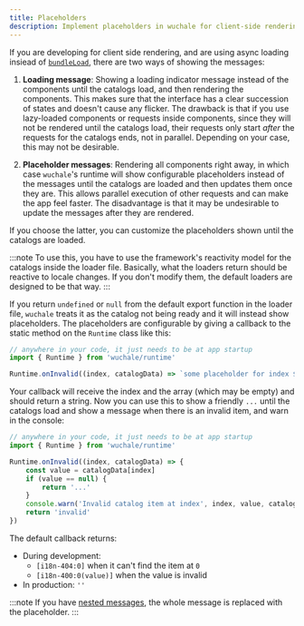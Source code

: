 ```yaml
---
title: Placeholders
description: Implement placeholders in wuchale for client-side rendering - display fallback messages until translation catalogs load, enhancing user experience during async operations.
---
```


If you are developing for client side rendering, and are using async loading
insiead of [`bundleLoad`](/reference/adapter-common/#bundleload), there are two
ways of showing the messages:

1. **Loading message**: Showing a loading indicator message instead of the
   components until the catalogs load, and then rendering the components. This
makes sure that the interface has a clear succession of states and doesn't
cause any flicker. The drawback is that if you use lazy-loaded components or
requests inside components, since they will not be rendered until the catalogs
load, their requests only start *after* the requests for the catalogs ends, not
in parallel. Depending on your case, this may not be desirable.

1. **Placeholder messages**: Rendering all components right away, in which case
   `wuchale`'s runtime will show configurable placeholders instead of the
messages until the catalogs are loaded and then updates them once they are.
This allows parallel execution of other requests and can make the app feel
faster. The disadvantage is that it may be undesirable to update the messages
after they are rendered.

If you choose the latter, you can customize the placeholders shown until
the catalogs are loaded.

:::note
To use this, you have to use the framework's reactivity model for the
catalogs inside the loader file. Basically, what the loaders return should be
reactive to locale changes. If you don't modify them, the default loaders are
designed to be that way.
:::

If you return `undefined` or `null` from the default export function in the
loader file, `wuchale` treats it as the catalog not being ready and it will
instead show placeholders. The placeholders are configurable by giving a
callback to the static method on the `Runtime` class like this:

```js
// anywhere in your code, it just needs to be at app startup
import { Runtime } from 'wuchale/runtime'

Runtime.onInvalid((index, catalogData) => `some placeholder for index ${index}`)
```

Your callback will receive the index and the array (which may be empty) and
should return a string. Now you can use this to show a friendly `...` until the
catalogs load and show a message when there is an invalid item, and warn in the
console:

```js
// anywhere in your code, it just needs to be at app startup
import { Runtime } from 'wuchale/runtime'

Runtime.onInvalid((index, catalogData) => {
    const value = catalogData[index]
    if (value == null) {
        return '...'
    }
    console.warn('Invalid catalog item at index', index, value, catalogData)
    return 'invalid'
})
```

The default callback returns:

- During development:
    - `[i18n-404:0]` when it can't find the item at `0`
    - `[i18n-400:0(value)]` when the value is invalid
- In production: `''`

:::note
If you have [nested messages](/guides/nested), the whole message is replaced
with the placeholder.
:::
